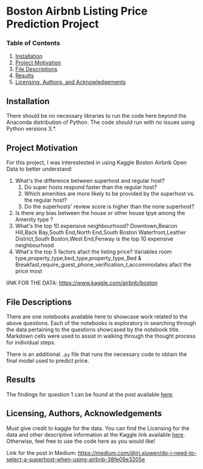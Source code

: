 # Boston Airbnb Listing Price Prediction Project

### Table of Contents
1. [Installation](#installation)
2. [Project Motivation](#motivation)
3. [File Descriptions](#files)
4. [Results](#results)
5. [Licensing, Authors, and Acknowledgements](#licensing)

## Installation <a name="installation"></a>

There should be no necessary libraries to run the code here beyond the Anaconda distribution of Python.  The code should run with no issues using Python versions 3.*.

## Project Motivation<a name="motivation"></a>

For this project, I was interestested in using Kaggle Boston Airbnb Open Data to better understand:

1. What's the difference between superhost and regular host?
   1) Do super hosts respond faster than the regular host? 
   2) Which amenities are more likely to be provided by the superhost vs. the regular host?
   3) Do the superhosts' review score is higher than the none superhost?
2. Is there any bias between the house or other house tpye among the Amenity type ?
3. What's the top 10 expensive neighbourhood?
   Downtown,Beacon Hill,Back Bay,South End,North End,South Boston Waterfront,Leather District,South Boston,West End,Fenway is the top 10 expensive neighbourhood
4. What's the top 5 factors afact the listing price?
   Variables room type,property_type,bed_type,property_type_Bed & Breakfast,require_guest_phone_verification_t,accommodates afact the price most
   

lINK FOR THE DATA: https://www.kaggle.com/airbnb/boston


## File Descriptions <a name="files"></a>

There are one notebooks available here to showcase work related to the above questions.  Each of the notebooks is exploratory in searching through the data pertaining to the questions showcased by the notebook title.  Markdown cells were used to assist in walking through the thought process for individual steps.  

There is an additional `.py` file that runs the necessary code to obtain the final model used to predict price.

## Results<a name="results"></a>

The findings for question 1 can be found at the post available [here](https://medium.com/@iri.xiuwen/do-i-need-to-select-a-superhost-when-using-airbnb-38fe09e3205e).

## Licensing, Authors, Acknowledgements<a name="licensing"></a>

Must give credit to kaggle for the data.  You can find the Licensing for the data and other descriptive information at the Kaggle link available [here](https://www.kaggle.com/airbnb/boston).  Otherwise, feel free to use the code here as you would like! 

Link for the post in Medium: https://medium.com/@iri.xiuwen/do-i-need-to-select-a-superhost-when-using-airbnb-38fe09e3205e

